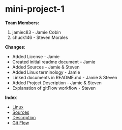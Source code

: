 # mini-project-1

**Team Members:**
1. jamiec83 - Jamie Cobin
2. chuck146 - Steven Morales

**Changes:**
* Added License - Jamie
* Created initial readme document - Jamie
* Added Sources - Jamie & Steven
* Added Linux terminology - Jamie
* Linked documents in README.md - Jamie & Steven
* Added Project Description - Jamie & Steven
* Explanation of gitFlow workflow - Steven

**Index**
* [Linux](Linux.md)
* [Sources](SOURCES.md)
* [Description](ProjectDescription.md)
* [Git Flow](git_commands_and_terminology.md)


